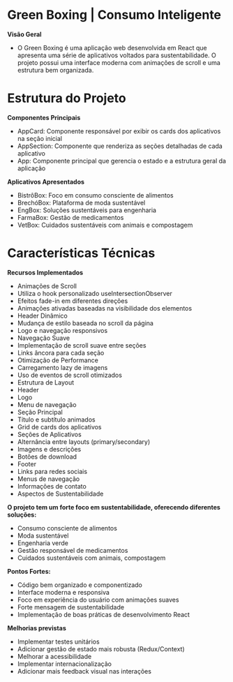# Green Boxing | Consumo Inteligente

**Visão Geral**

- O Green Boxing é uma aplicação web desenvolvida em React que apresenta uma série de aplicativos voltados para sustentabilidade. O projeto possui uma interface moderna com animações de scroll e uma estrutura bem organizada.
  
# Estrutura do Projeto
**Componentes Principais**

- AppCard: Componente responsável por exibir os cards dos aplicativos na seção inicial
- AppSection: Componente que renderiza as seções detalhadas de cada aplicativo
- App: Componente principal que gerencia o estado e a estrutura geral da aplicação

**Aplicativos Apresentados**
- BistrôBox: Foco em consumo consciente de alimentos
- BrechóBox: Plataforma de moda sustentável
- EngBox: Soluções sustentáveis para engenharia
- FarmaBox: Gestão de medicamentos
- VetBox: Cuidados sustentáveis com animais e compostagem
  
# Características Técnicas
**Recursos Implementados** </br>
- Animações de Scroll
- Utiliza o hook personalizado useIntersectionObserver
- Efeitos fade-in em diferentes direções
- Animações ativadas baseadas na visibilidade dos elementos
- Header Dinâmico
- Mudança de estilo baseada no scroll da página
- Logo e navegação responsivos
- Navegação Suave
- Implementação de scroll suave entre seções
- Links âncora para cada seção
- Otimização de Performance
- Carregamento lazy de imagens
- Uso de eventos de scroll otimizados
- Estrutura de Layout
- Header
- Logo
- Menu de navegação
- Seção Principal
- Título e subtítulo animados
- Grid de cards dos aplicativos
- Seções de Aplicativos
- Alternância entre layouts (primary/secondary)
- Imagens e descrições
- Botões de download
- Footer
- Links para redes sociais
- Menus de navegação
- Informações de contato
- Aspectos de Sustentabilidade
  
**O projeto tem um forte foco em sustentabilidade, oferecendo diferentes soluções:**
- Consumo consciente de alimentos
- Moda sustentável
- Engenharia verde
- Gestão responsável de medicamentos
- Cuidados sustentáveis com animais, compostagem
  
**Pontos Fortes:**
- Código bem organizado e componentizado
- Interface moderna e responsiva
- Foco em experiência do usuário com animações suaves
- Forte mensagem de sustentabilidade
- Implementação de boas práticas de desenvolvimento React

**Melhorias previstas**
- Implementar testes unitários
- Adicionar gestão de estado mais robusta (Redux/Context)
- Melhorar a acessibilidade
- Implementar internacionalização
- Adicionar mais feedback visual nas interações
